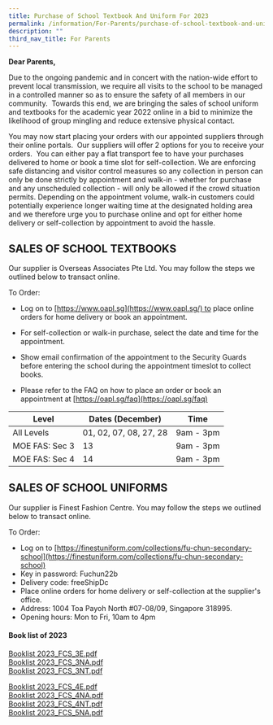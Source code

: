 ```yaml
---
title: Purchase of School Textbook And Uniform For 2023
permalink: /information/For-Parents/purchase-of-school-textbook-and-uniform-for-2023/
description: ""
third_nav_title: For Parents
---
```


**Dear Parents,**

Due to the ongoing pandemic and in concert with the nation-wide effort to prevent local transmission, we require all visits to the school to be managed in a controlled manner so as to ensure the safety of all members in our community.  Towards this end, we are bringing the sales of school uniform and textbooks for the academic year 2022 online in a bid to minimize the likelihood of group mingling and reduce extensive physical contact.

  

You may now start placing your orders with our appointed suppliers through their online portals.  Our suppliers will offer 2 options for you to receive your orders.  You can either pay a flat transport fee to have your purchases delivered to home or book a time slot for self-collection. We are enforcing safe distancing and visitor control measures so any collection in person can only be done strictly by appointment and walk-in - whether for purchase and any unscheduled collection - will only be allowed if the crowd situation permits. Depending on the appointment volume, walk-in customers could potentially experience longer waiting time at the designated holding area and we therefore urge you to purchase online and opt for either home delivery or self-collection by appointment to avoid the hassle.

SALES OF SCHOOL TEXTBOOKS
-------------------------

Our supplier is Overseas Associates Pte Ltd. You may follow the steps we outlined below to transact online.  
  
To Order:  

*   Log on to [https://www.oapl.sg](https://www.oapl.sg/) to place online orders for home delivery or book an appointment.  
    
*   For self-collection or walk-in purchase, select the date and time for the appointment.
*   Show email confirmation of the appointment to the Security Guards before entering the school during the appointment timeslot to collect books.  
    
*   Please refer to the FAQ on how to place an order or book an appointment at [https://oapl.sg/faq](https://oapl.sg/faq)

  

| Level | Dates (December) | Time |
| --- | --- | --- |
| All Levels | 01, 02, 07, 08, 27, 28 | 9am - 3pm |
| MOE FAS: Sec 3 | 13 | 9am - 3pm |
| MOE FAS: Sec 4 | 14 | 9am - 3pm |

  

  

SALES OF SCHOOL UNIFORMS
------------------------

Our supplier is Finest Fashion Centre. You may follow the steps we outlined below to transact online.  


To Order:

*   Log on to [https://finestuniform.com/collections/fu-chun-secondary-school](https://finestuniform.com/collections/fu-chun-secondary-school)
*   Key in password: Fuchun22b
*   Delivery code: freeShipDc
*   Place online orders for home delivery or self-collection at the supplier's office.
*   Address: 1004 Toa Payoh North #07-08/09, Singapore 318995.
*   Opening hours: Mon to Fri, 10am to 4pm

#### Book list of 2023

[Booklist 2023_FCS_3E.pdf](/files/Booklist%202023_FCS_3E.pdf)       
[Booklist 2023_FCS_3NA.pdf](/files/Booklist%202023_FCS_3NA.pdf)    
[Booklist 2023_FCS_3NT.pdf](/files/Booklist%202023_FCS_3NT.pdf)

[Booklist 2023_FCS_4E.pdf](/files/Booklist%202023_FCS_4E.pdf)       
[Booklist 2023_FCS_4NA.pdf](/files/Booklist%202023_FCS_4NA.pdf)    
[Booklist 2023_FCS_4NT.pdf](/files/Booklist%202023_FCS_4NT.pdf)   
[Booklist 2023_FCS_5NA.pdf](/files/Booklist%202023_FCS_5NA.pdf)
